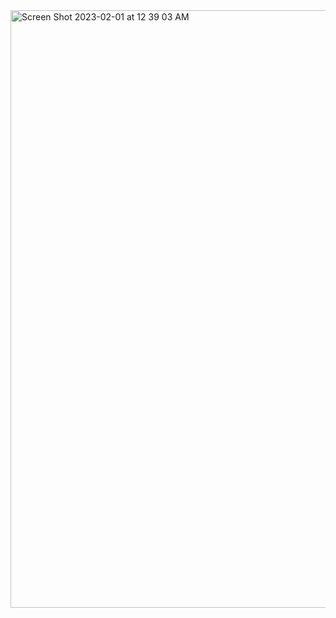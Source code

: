 <img width="956" alt="Screen Shot 2023-02-01 at 12 39 03 AM" src="https://user-images.githubusercontent.com/3108007/215972750-b1c36ae0-7604-4213-9c57-41a764fc53d1.png">
